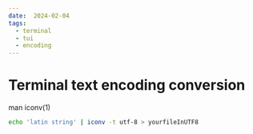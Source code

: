 ```yaml
---
date:  2024-02-04
tags:
  - terminal
  - tui
  - encoding
---
```


# Terminal text encoding conversion

man iconv(1)

```bash
echo 'latin string' | iconv -t utf-8 > yourfileInUTF8
```
